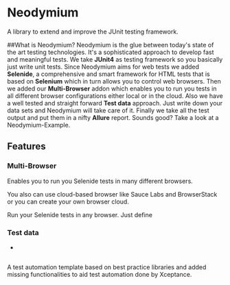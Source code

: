 # Neodymium
A library to extend and improve the JUnit testing framework.

##What is Neodymium?
Neodymium is the glue between today's state of the art testing technologies. It's a sophisticated approach to develop fast and meaningful tests. We take **JUnit4** as testing framework so you basically just write unit tests. Since Neodymium aims for web tests we added **Selenide**, a comprehensive and smart framework for HTML tests that is based on **Selenium** which in turn allows you to control web browsers. Then we added our **Multi-Browser** addon which enables you to run you tests in all different browser configurations either local or in the cloud. Also we have a well tested and straight forward **Test data** approach. Just write down your data sets and Neodymium will take care of it. Finally we take all the test output and put them in a nifty **Allure** report. Sounds good? Take a look at a Neodymium-Example.

## Features
### Multi-Browser
Enables you to run you Selenide tests in many different browsers.

You also can use cloud-based browser like Sauce Labs and BrowserStack or you can create your own browser cloud.
 
Run your Selenide tests in any browser. Just define  
### Test data
- 

## 

A test automation template based on best practice libraries and added missing functionalities to aid test automation done by Xceptance.
